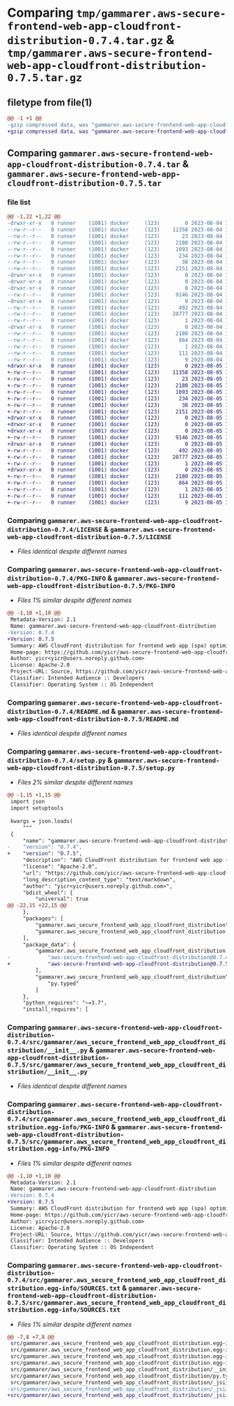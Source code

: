 # Comparing `tmp/gammarer.aws-secure-frontend-web-app-cloudfront-distribution-0.7.4.tar.gz` & `tmp/gammarer.aws-secure-frontend-web-app-cloudfront-distribution-0.7.5.tar.gz`

## filetype from file(1)

```diff
@@ -1 +1 @@
-gzip compressed data, was "gammarer.aws-secure-frontend-web-app-cloudfront-distribution-0.7.4.tar", last modified: Fri Aug  4 18:28:25 2023, max compression
+gzip compressed data, was "gammarer.aws-secure-frontend-web-app-cloudfront-distribution-0.7.5.tar", last modified: Sat Aug  5 18:26:58 2023, max compression
```

## Comparing `gammarer.aws-secure-frontend-web-app-cloudfront-distribution-0.7.4.tar` & `gammarer.aws-secure-frontend-web-app-cloudfront-distribution-0.7.5.tar`

### file list

```diff
@@ -1,22 +1,22 @@
-drwxr-xr-x   0 runner    (1001) docker     (123)        0 2023-08-04 18:28:25.632850 gammarer.aws-secure-frontend-web-app-cloudfront-distribution-0.7.4/
--rw-r--r--   0 runner    (1001) docker     (123)    11358 2023-08-04 18:28:10.000000 gammarer.aws-secure-frontend-web-app-cloudfront-distribution-0.7.4/LICENSE
--rw-r--r--   0 runner    (1001) docker     (123)       23 2023-08-04 18:28:10.000000 gammarer.aws-secure-frontend-web-app-cloudfront-distribution-0.7.4/MANIFEST.in
--rw-r--r--   0 runner    (1001) docker     (123)     2180 2023-08-04 18:28:25.632850 gammarer.aws-secure-frontend-web-app-cloudfront-distribution-0.7.4/PKG-INFO
--rw-r--r--   0 runner    (1001) docker     (123)     1093 2023-08-04 18:28:10.000000 gammarer.aws-secure-frontend-web-app-cloudfront-distribution-0.7.4/README.md
--rw-r--r--   0 runner    (1001) docker     (123)      234 2023-08-04 18:28:10.000000 gammarer.aws-secure-frontend-web-app-cloudfront-distribution-0.7.4/pyproject.toml
--rw-r--r--   0 runner    (1001) docker     (123)       38 2023-08-04 18:28:25.632850 gammarer.aws-secure-frontend-web-app-cloudfront-distribution-0.7.4/setup.cfg
--rw-r--r--   0 runner    (1001) docker     (123)     2151 2023-08-04 18:28:10.000000 gammarer.aws-secure-frontend-web-app-cloudfront-distribution-0.7.4/setup.py
-drwxr-xr-x   0 runner    (1001) docker     (123)        0 2023-08-04 18:28:25.628850 gammarer.aws-secure-frontend-web-app-cloudfront-distribution-0.7.4/src/
-drwxr-xr-x   0 runner    (1001) docker     (123)        0 2023-08-04 18:28:25.628850 gammarer.aws-secure-frontend-web-app-cloudfront-distribution-0.7.4/src/gammarer/
-drwxr-xr-x   0 runner    (1001) docker     (123)        0 2023-08-04 18:28:25.632850 gammarer.aws-secure-frontend-web-app-cloudfront-distribution-0.7.4/src/gammarer/aws_secure_frontend_web_app_cloudfront_distribution/
--rw-r--r--   0 runner    (1001) docker     (123)     9146 2023-08-04 18:28:10.000000 gammarer.aws-secure-frontend-web-app-cloudfront-distribution-0.7.4/src/gammarer/aws_secure_frontend_web_app_cloudfront_distribution/__init__.py
-drwxr-xr-x   0 runner    (1001) docker     (123)        0 2023-08-04 18:28:25.632850 gammarer.aws-secure-frontend-web-app-cloudfront-distribution-0.7.4/src/gammarer/aws_secure_frontend_web_app_cloudfront_distribution/_jsii/
--rw-r--r--   0 runner    (1001) docker     (123)      492 2023-08-04 18:28:10.000000 gammarer.aws-secure-frontend-web-app-cloudfront-distribution-0.7.4/src/gammarer/aws_secure_frontend_web_app_cloudfront_distribution/_jsii/__init__.py
--rw-r--r--   0 runner    (1001) docker     (123)    20777 2023-08-04 18:28:10.000000 gammarer.aws-secure-frontend-web-app-cloudfront-distribution-0.7.4/src/gammarer/aws_secure_frontend_web_app_cloudfront_distribution/_jsii/aws-secure-frontend-web-app-cloudfront-distribution@0.7.4.jsii.tgz
--rw-r--r--   0 runner    (1001) docker     (123)        1 2023-08-04 18:28:10.000000 gammarer.aws-secure-frontend-web-app-cloudfront-distribution-0.7.4/src/gammarer/aws_secure_frontend_web_app_cloudfront_distribution/py.typed
-drwxr-xr-x   0 runner    (1001) docker     (123)        0 2023-08-04 18:28:25.632850 gammarer.aws-secure-frontend-web-app-cloudfront-distribution-0.7.4/src/gammarer.aws_secure_frontend_web_app_cloudfront_distribution.egg-info/
--rw-r--r--   0 runner    (1001) docker     (123)     2180 2023-08-04 18:28:25.000000 gammarer.aws-secure-frontend-web-app-cloudfront-distribution-0.7.4/src/gammarer.aws_secure_frontend_web_app_cloudfront_distribution.egg-info/PKG-INFO
--rw-r--r--   0 runner    (1001) docker     (123)      864 2023-08-04 18:28:25.000000 gammarer.aws-secure-frontend-web-app-cloudfront-distribution-0.7.4/src/gammarer.aws_secure_frontend_web_app_cloudfront_distribution.egg-info/SOURCES.txt
--rw-r--r--   0 runner    (1001) docker     (123)        1 2023-08-04 18:28:25.000000 gammarer.aws-secure-frontend-web-app-cloudfront-distribution-0.7.4/src/gammarer.aws_secure_frontend_web_app_cloudfront_distribution.egg-info/dependency_links.txt
--rw-r--r--   0 runner    (1001) docker     (123)      111 2023-08-04 18:28:25.000000 gammarer.aws-secure-frontend-web-app-cloudfront-distribution-0.7.4/src/gammarer.aws_secure_frontend_web_app_cloudfront_distribution.egg-info/requires.txt
--rw-r--r--   0 runner    (1001) docker     (123)        9 2023-08-04 18:28:25.000000 gammarer.aws-secure-frontend-web-app-cloudfront-distribution-0.7.4/src/gammarer.aws_secure_frontend_web_app_cloudfront_distribution.egg-info/top_level.txt
+drwxr-xr-x   0 runner    (1001) docker     (123)        0 2023-08-05 18:26:58.507140 gammarer.aws-secure-frontend-web-app-cloudfront-distribution-0.7.5/
+-rw-r--r--   0 runner    (1001) docker     (123)    11358 2023-08-05 18:26:41.000000 gammarer.aws-secure-frontend-web-app-cloudfront-distribution-0.7.5/LICENSE
+-rw-r--r--   0 runner    (1001) docker     (123)       23 2023-08-05 18:26:41.000000 gammarer.aws-secure-frontend-web-app-cloudfront-distribution-0.7.5/MANIFEST.in
+-rw-r--r--   0 runner    (1001) docker     (123)     2180 2023-08-05 18:26:58.507140 gammarer.aws-secure-frontend-web-app-cloudfront-distribution-0.7.5/PKG-INFO
+-rw-r--r--   0 runner    (1001) docker     (123)     1093 2023-08-05 18:26:41.000000 gammarer.aws-secure-frontend-web-app-cloudfront-distribution-0.7.5/README.md
+-rw-r--r--   0 runner    (1001) docker     (123)      234 2023-08-05 18:26:41.000000 gammarer.aws-secure-frontend-web-app-cloudfront-distribution-0.7.5/pyproject.toml
+-rw-r--r--   0 runner    (1001) docker     (123)       38 2023-08-05 18:26:58.507140 gammarer.aws-secure-frontend-web-app-cloudfront-distribution-0.7.5/setup.cfg
+-rw-r--r--   0 runner    (1001) docker     (123)     2151 2023-08-05 18:26:41.000000 gammarer.aws-secure-frontend-web-app-cloudfront-distribution-0.7.5/setup.py
+drwxr-xr-x   0 runner    (1001) docker     (123)        0 2023-08-05 18:26:58.503140 gammarer.aws-secure-frontend-web-app-cloudfront-distribution-0.7.5/src/
+drwxr-xr-x   0 runner    (1001) docker     (123)        0 2023-08-05 18:26:58.503140 gammarer.aws-secure-frontend-web-app-cloudfront-distribution-0.7.5/src/gammarer/
+drwxr-xr-x   0 runner    (1001) docker     (123)        0 2023-08-05 18:26:58.507140 gammarer.aws-secure-frontend-web-app-cloudfront-distribution-0.7.5/src/gammarer/aws_secure_frontend_web_app_cloudfront_distribution/
+-rw-r--r--   0 runner    (1001) docker     (123)     9146 2023-08-05 18:26:41.000000 gammarer.aws-secure-frontend-web-app-cloudfront-distribution-0.7.5/src/gammarer/aws_secure_frontend_web_app_cloudfront_distribution/__init__.py
+drwxr-xr-x   0 runner    (1001) docker     (123)        0 2023-08-05 18:26:58.507140 gammarer.aws-secure-frontend-web-app-cloudfront-distribution-0.7.5/src/gammarer/aws_secure_frontend_web_app_cloudfront_distribution/_jsii/
+-rw-r--r--   0 runner    (1001) docker     (123)      492 2023-08-05 18:26:41.000000 gammarer.aws-secure-frontend-web-app-cloudfront-distribution-0.7.5/src/gammarer/aws_secure_frontend_web_app_cloudfront_distribution/_jsii/__init__.py
+-rw-r--r--   0 runner    (1001) docker     (123)    20777 2023-08-05 18:26:41.000000 gammarer.aws-secure-frontend-web-app-cloudfront-distribution-0.7.5/src/gammarer/aws_secure_frontend_web_app_cloudfront_distribution/_jsii/aws-secure-frontend-web-app-cloudfront-distribution@0.7.5.jsii.tgz
+-rw-r--r--   0 runner    (1001) docker     (123)        1 2023-08-05 18:26:41.000000 gammarer.aws-secure-frontend-web-app-cloudfront-distribution-0.7.5/src/gammarer/aws_secure_frontend_web_app_cloudfront_distribution/py.typed
+drwxr-xr-x   0 runner    (1001) docker     (123)        0 2023-08-05 18:26:58.507140 gammarer.aws-secure-frontend-web-app-cloudfront-distribution-0.7.5/src/gammarer.aws_secure_frontend_web_app_cloudfront_distribution.egg-info/
+-rw-r--r--   0 runner    (1001) docker     (123)     2180 2023-08-05 18:26:58.000000 gammarer.aws-secure-frontend-web-app-cloudfront-distribution-0.7.5/src/gammarer.aws_secure_frontend_web_app_cloudfront_distribution.egg-info/PKG-INFO
+-rw-r--r--   0 runner    (1001) docker     (123)      864 2023-08-05 18:26:58.000000 gammarer.aws-secure-frontend-web-app-cloudfront-distribution-0.7.5/src/gammarer.aws_secure_frontend_web_app_cloudfront_distribution.egg-info/SOURCES.txt
+-rw-r--r--   0 runner    (1001) docker     (123)        1 2023-08-05 18:26:58.000000 gammarer.aws-secure-frontend-web-app-cloudfront-distribution-0.7.5/src/gammarer.aws_secure_frontend_web_app_cloudfront_distribution.egg-info/dependency_links.txt
+-rw-r--r--   0 runner    (1001) docker     (123)      111 2023-08-05 18:26:58.000000 gammarer.aws-secure-frontend-web-app-cloudfront-distribution-0.7.5/src/gammarer.aws_secure_frontend_web_app_cloudfront_distribution.egg-info/requires.txt
+-rw-r--r--   0 runner    (1001) docker     (123)        9 2023-08-05 18:26:58.000000 gammarer.aws-secure-frontend-web-app-cloudfront-distribution-0.7.5/src/gammarer.aws_secure_frontend_web_app_cloudfront_distribution.egg-info/top_level.txt
```

### Comparing `gammarer.aws-secure-frontend-web-app-cloudfront-distribution-0.7.4/LICENSE` & `gammarer.aws-secure-frontend-web-app-cloudfront-distribution-0.7.5/LICENSE`

 * *Files identical despite different names*

### Comparing `gammarer.aws-secure-frontend-web-app-cloudfront-distribution-0.7.4/PKG-INFO` & `gammarer.aws-secure-frontend-web-app-cloudfront-distribution-0.7.5/PKG-INFO`

 * *Files 1% similar despite different names*

```diff
@@ -1,10 +1,10 @@
 Metadata-Version: 2.1
 Name: gammarer.aws-secure-frontend-web-app-cloudfront-distribution
-Version: 0.7.4
+Version: 0.7.5
 Summary: AWS CloudFront distribution for frontend web app (spa) optimized.
 Home-page: https://github.com/yicr/aws-secure-frontend-web-app-cloudfront-distribution.git
 Author: yicr<yicr@users.noreply.github.com>
 License: Apache-2.0
 Project-URL: Source, https://github.com/yicr/aws-secure-frontend-web-app-cloudfront-distribution.git
 Classifier: Intended Audience :: Developers
 Classifier: Operating System :: OS Independent
```

### Comparing `gammarer.aws-secure-frontend-web-app-cloudfront-distribution-0.7.4/README.md` & `gammarer.aws-secure-frontend-web-app-cloudfront-distribution-0.7.5/README.md`

 * *Files identical despite different names*

### Comparing `gammarer.aws-secure-frontend-web-app-cloudfront-distribution-0.7.4/setup.py` & `gammarer.aws-secure-frontend-web-app-cloudfront-distribution-0.7.5/setup.py`

 * *Files 2% similar despite different names*

```diff
@@ -1,15 +1,15 @@
 import json
 import setuptools
 
 kwargs = json.loads(
     """
 {
     "name": "gammarer.aws-secure-frontend-web-app-cloudfront-distribution",
-    "version": "0.7.4",
+    "version": "0.7.5",
     "description": "AWS CloudFront distribution for frontend web app (spa) optimized.",
     "license": "Apache-2.0",
     "url": "https://github.com/yicr/aws-secure-frontend-web-app-cloudfront-distribution.git",
     "long_description_content_type": "text/markdown",
     "author": "yicr<yicr@users.noreply.github.com>",
     "bdist_wheel": {
         "universal": true
@@ -22,15 +22,15 @@
     },
     "packages": [
         "gammarer.aws_secure_frontend_web_app_cloudfront_distribution",
         "gammarer.aws_secure_frontend_web_app_cloudfront_distribution._jsii"
     ],
     "package_data": {
         "gammarer.aws_secure_frontend_web_app_cloudfront_distribution._jsii": [
-            "aws-secure-frontend-web-app-cloudfront-distribution@0.7.4.jsii.tgz"
+            "aws-secure-frontend-web-app-cloudfront-distribution@0.7.5.jsii.tgz"
         ],
         "gammarer.aws_secure_frontend_web_app_cloudfront_distribution": [
             "py.typed"
         ]
     },
     "python_requires": "~=3.7",
     "install_requires": [
```

### Comparing `gammarer.aws-secure-frontend-web-app-cloudfront-distribution-0.7.4/src/gammarer/aws_secure_frontend_web_app_cloudfront_distribution/__init__.py` & `gammarer.aws-secure-frontend-web-app-cloudfront-distribution-0.7.5/src/gammarer/aws_secure_frontend_web_app_cloudfront_distribution/__init__.py`

 * *Files identical despite different names*

### Comparing `gammarer.aws-secure-frontend-web-app-cloudfront-distribution-0.7.4/src/gammarer.aws_secure_frontend_web_app_cloudfront_distribution.egg-info/PKG-INFO` & `gammarer.aws-secure-frontend-web-app-cloudfront-distribution-0.7.5/src/gammarer.aws_secure_frontend_web_app_cloudfront_distribution.egg-info/PKG-INFO`

 * *Files 1% similar despite different names*

```diff
@@ -1,10 +1,10 @@
 Metadata-Version: 2.1
 Name: gammarer.aws-secure-frontend-web-app-cloudfront-distribution
-Version: 0.7.4
+Version: 0.7.5
 Summary: AWS CloudFront distribution for frontend web app (spa) optimized.
 Home-page: https://github.com/yicr/aws-secure-frontend-web-app-cloudfront-distribution.git
 Author: yicr<yicr@users.noreply.github.com>
 License: Apache-2.0
 Project-URL: Source, https://github.com/yicr/aws-secure-frontend-web-app-cloudfront-distribution.git
 Classifier: Intended Audience :: Developers
 Classifier: Operating System :: OS Independent
```

### Comparing `gammarer.aws-secure-frontend-web-app-cloudfront-distribution-0.7.4/src/gammarer.aws_secure_frontend_web_app_cloudfront_distribution.egg-info/SOURCES.txt` & `gammarer.aws-secure-frontend-web-app-cloudfront-distribution-0.7.5/src/gammarer.aws_secure_frontend_web_app_cloudfront_distribution.egg-info/SOURCES.txt`

 * *Files 1% similar despite different names*

```diff
@@ -7,8 +7,8 @@
 src/gammarer.aws_secure_frontend_web_app_cloudfront_distribution.egg-info/SOURCES.txt
 src/gammarer.aws_secure_frontend_web_app_cloudfront_distribution.egg-info/dependency_links.txt
 src/gammarer.aws_secure_frontend_web_app_cloudfront_distribution.egg-info/requires.txt
 src/gammarer.aws_secure_frontend_web_app_cloudfront_distribution.egg-info/top_level.txt
 src/gammarer/aws_secure_frontend_web_app_cloudfront_distribution/__init__.py
 src/gammarer/aws_secure_frontend_web_app_cloudfront_distribution/py.typed
 src/gammarer/aws_secure_frontend_web_app_cloudfront_distribution/_jsii/__init__.py
-src/gammarer/aws_secure_frontend_web_app_cloudfront_distribution/_jsii/aws-secure-frontend-web-app-cloudfront-distribution@0.7.4.jsii.tgz
+src/gammarer/aws_secure_frontend_web_app_cloudfront_distribution/_jsii/aws-secure-frontend-web-app-cloudfront-distribution@0.7.5.jsii.tgz
```

